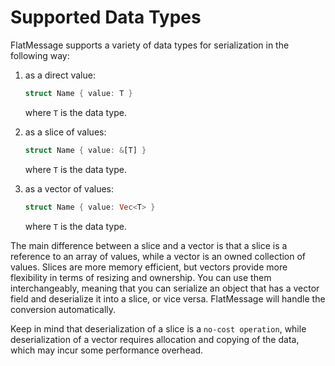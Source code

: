 # Supported Data Types

FlatMessage supports a variety of data types for serialization in the following way:
1. as a direct value:
   ```rust
   struct Name { value: T } 
   ```
   where `T` is the data type.

2. as a slice of values:
   ```rust
   struct Name { value: &[T] } 
   ```
   where `T` is the data type.
   
3. as a vector of values:
    ```rust
    struct Name { value: Vec<T> } 
    ```
    where `T` is the data type.

The main difference between a slice and a vector is that a slice is a reference to an array of values, while a vector is an owned collection of values. Slices are more memory efficient, but vectors provide more flexibility in terms of resizing and ownership.
You can use them interchangeably, meaning that you can serialize an object that has a vector field and deserialize it into a slice, or vice versa. FlatMessage will handle the conversion automatically.

Keep in mind that deserialization of a slice is a `no-cost operation`, while deserialization of a vector requires allocation and copying of the data, which may incur some performance overhead.